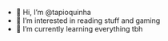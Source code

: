 - 👋 Hi, I’m @tapioquinha
- 👀 I’m interested in reading stuff and gaming
- 🌱 I’m currently learning everything tbh


<!---
tapioquinha/tapioquinha is a ✨ special ✨ repository because its `README.md` (this file) appears on your GitHub profile.
You can click the Preview link to take a look at your changes.
--->

